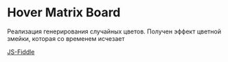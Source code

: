 # Hover Matrix Board
 
Реализация генерирования случайных цветов. Получен эффект цветной змейки, которая со временем исчезает

[JS-Fiddle](https://jsfiddle.net/anastasiya025/feocn34s/1/)